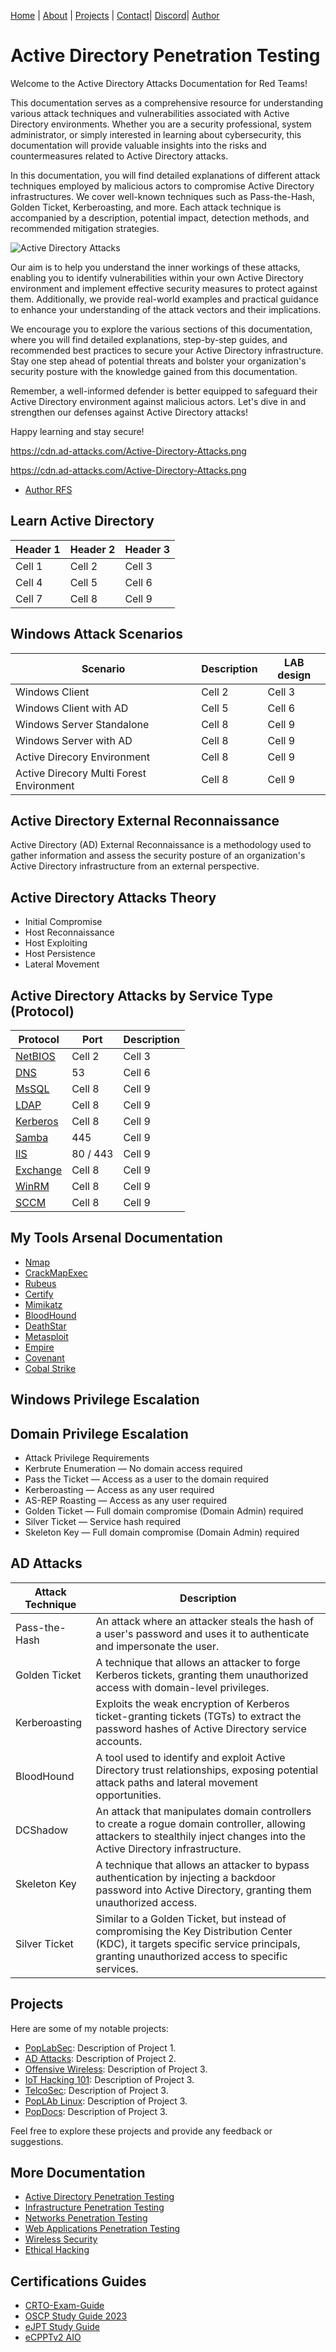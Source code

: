 [Home](https://docs.ad-attacks.com) | [About](./website/About.md) | [Projects](./website/Projects.md) | [Contact](./website/Contact.md)| [Discord](./website/Discord.md)| [Author](./website/Author.md)

# Active Directory Penetration Testing

Welcome to the Active Directory Attacks Documentation for Red Teams!

This documentation serves as a comprehensive resource for understanding various attack techniques and vulnerabilities associated with Active Directory environments. Whether you are a security professional, system administrator, or simply interested in learning about cybersecurity, this documentation will provide valuable insights into the risks and countermeasures related to Active Directory attacks.

In this documentation, you will find detailed explanations of different attack techniques employed by malicious actors to compromise Active Directory infrastructures. We cover well-known techniques such as Pass-the-Hash, Golden Ticket, Kerberoasting, and more. Each attack technique is accompanied by a description, potential impact, detection methods, and recommended mitigation strategies.

![Active Directory Attacks](https://cdn.ad-attacks.com/Active-Directory-Attacks.png)

Our aim is to help you understand the inner workings of these attacks, enabling you to identify vulnerabilities within your own Active Directory environment and implement effective security measures to protect against them. Additionally, we provide real-world examples and practical guidance to enhance your understanding of the attack vectors and their implications.

We encourage you to explore the various sections of this documentation, where you will find detailed explanations, step-by-step guides, and recommended best practices to secure your Active Directory infrastructure. Stay one step ahead of potential threats and bolster your organization's security posture with the knowledge gained from this documentation.

Remember, a well-informed defender is better equipped to safeguard their Active Directory environment against malicious actors. Let's dive in and strengthen our defenses against Active Directory attacks!

Happy learning and stay secure!

https://cdn.ad-attacks.com/Active-Directory-Attacks.png

https://cdn.ad-attacks.com/Active-Directory-Attacks.png

- [Author RFS](https://author.popdocs.net/)



## Learn Active Directory

| Header 1 | Header 2 | Header 3 |
| -------- | -------- | -------- |
| Cell 1   | Cell 2   | Cell 3   |
| Cell 4   | Cell 5   | Cell 6   |
| Cell 7   | Cell 8   | Cell 9   |


## Windows Attack Scenarios

| Scenario | Description | LAB design |
| -------- | -------- | -------- |
| Windows Client   | Cell 2   | Cell 3   |
| Windows Client with AD   | Cell 5   | Cell 6   |
| Windows Server Standalone   | Cell 8   | Cell 9   |
| Windows Server with AD   | Cell 8   | Cell 9   |
| Active Direcory Environment  | Cell 8   | Cell 9   |
| Active Direcory Multi Forest Environment  | Cell 8   | Cell 9   |

## Active Directory External Reconnaissance

Active Directory (AD) External Reconnaissance is a methodology used to gather information and assess the security posture of an organization's Active Directory infrastructure from an external perspective. 

## Active Directory Attacks Theory

- Initial Compromise
- Host Reconnaissance
- Host Exploiting
- Host Persistence
- Lateral Movement

## Active Directory Attacks by Service Type (Protocol)

| Protocol | Port | Description |
| -------- | -------- | -------- |
| [NetBIOS](./NetBIOS)   | Cell 2   | Cell 3   |
| [DNS](./DNS/index.md)  | 53   | Cell 6   |
| [MsSQL](./MSSQL/index.md)  | Cell 8   | Cell 9   |
| [LDAP](./LDAP/index.md)  | Cell 8   | Cell 9   |
| [Kerberos](./Kerberos/index.md)  | Cell 8   | Cell 9   |
| [Samba](./Samba/index.md)  | 445   | Cell 9   |
| [IIS](./IIS/index.md) | 80 / 443   | Cell 9   |
| [Exchange](./Exchange/index.md)  | Cell 8   | Cell 9   |
| [WinRM](./WinRM/index.md) | Cell 8   | Cell 9   |
| [SCCM](./SCCM/index.md) | Cell 8   | Cell 9   |




## My Tools Arsenal Documentation
- [Nmap]()
- [CrackMapExec](https://crackmapexec.popdocs.net/)
- [Rubeus]()
- [Certify]()
- [Mimikatz]()
- [BloodHound](https://bloodhound.popdocs.net/)
- [DeathStar]()
- [Metasploit]()
- [Empire]()
- [Covenant]()
- [Cobal Strike]()


## Windows Privilege Escalation


## Domain Privilege Escalation

- Attack Privilege Requirements
- Kerbrute Enumeration — No domain access required
- Pass the Ticket — Access as a user to the domain required
- Kerberoasting — Access as any user required
- AS-REP Roasting — Access as any user required
- Golden Ticket — Full domain compromise (Domain Admin) required
- Silver Ticket — Service hash required
- Skeleton Key — Full domain compromise (Domain Admin) required



## AD Attacks
| Attack Technique        | Description                                                                                                                                                                       |
|------------------------|-----------------------------------------------------------------------------------------------------------------------------------------------------------------------------------|
| Pass-the-Hash          | An attack where an attacker steals the hash of a user's password and uses it to authenticate and impersonate the user.                                                           |
| Golden Ticket          | A technique that allows an attacker to forge Kerberos tickets, granting them unauthorized access with domain-level privileges.                                                   |
| Kerberoasting          | Exploits the weak encryption of Kerberos ticket-granting tickets (TGTs) to extract the password hashes of Active Directory service accounts.                                       |
| BloodHound             | A tool used to identify and exploit Active Directory trust relationships, exposing potential attack paths and lateral movement opportunities.                                       |
| DCShadow               | An attack that manipulates domain controllers to create a rogue domain controller, allowing attackers to stealthily inject changes into the Active Directory infrastructure.           |
| Skeleton Key           | A technique that allows an attacker to bypass authentication by injecting a backdoor password into Active Directory, granting them unauthorized access.                          |
| Silver Ticket          | Similar to a Golden Ticket, but instead of compromising the Key Distribution Center (KDC), it targets specific service principals, granting unauthorized access to specific services. |

## Projects
Here are some of my notable projects:

- [PopLabSec](https://github.com/username/project1): Description of Project 1.
- [AD Attacks](https://github.com/username/project2): Description of Project 2.
- [Offensive Wireless](https://github.com/username/project3): Description of Project 3.
- [IoT Hacking 101](https://github.com/username/project3): Description of Project 3.
- [TelcoSec](https://github.com/username/project3): Description of Project 3.
- [PopLAb Linux](https://github.com/username/project3): Description of Project 3.
- [PopDocs](https://github.com/username/project3): Description of Project 3.

Feel free to explore these projects and provide any feedback or suggestions.


## More Documentation

- [Active Directory Penetration Testing](https://github.com/PopLabSec/Active-Directory-Penetration-Testing)
- [Infrastructure Penetration Testing]()
- [Networks Penetration Testing](https://github.com/PopLabSec/Networking-Penetration-Testing)
- [Web Applications Penetration Testing](https://github.com/PopLabSec/Web-Applications-Penetration-Testing)
- [Wireless Security](https://www.offensive-wireless.com/)
- [Ethical Hacking](https://github.com/PopLabSec/RFS-Ethical-Hacking)




## Certifications Guides


- [CRTO-Exam-Guide](https://github.com/PopLabSec/CRTO-Exam-Guide)
- [OSCP Study Guide 2023](https://github.com/PopLabSec/OSCP-Study-Guide-2023)
- [eJPT Study Guide](https://github.com/PopLabSec/eJPT-Study-Guide)
- [eCPPTv2 AIO](https://github.com/PopLabSec/eCPPTv2-AIO)
